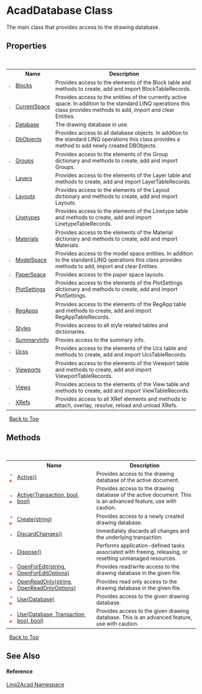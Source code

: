 # AcadDatabase Class
 

The main class that provides access to the drawing database.


## Properties
&nbsp;<table><tr><th></th><th>Name</th><th>Description</th></tr><tr><td>![Public property](media/pubproperty.gif "Public property")</td><td><a href="P_Linq2Acad_AcadDatabase_Blocks.md">Blocks</a></td><td>
Provides access to the elements of the Block table and methods to create, add and import BlockTableRecords.</td></tr><tr><td>![Public property](media/pubproperty.gif "Public property")</td><td><a href="P_Linq2Acad_AcadDatabase_CurrentSpace.md">CurrentSpace</a></td><td>
Provides access to the entities of the currently active space. In addition to the standard LINQ operations this class provides methods to add, import and clear Entities.</td></tr><tr><td>![Public property](media/pubproperty.gif "Public property")</td><td><a href="P_Linq2Acad_AcadDatabase_Database.md">Database</a></td><td>
The drawing database in use.</td></tr><tr><td>![Public property](media/pubproperty.gif "Public property")</td><td><a href="P_Linq2Acad_AcadDatabase_DbObjects.md">DbObjects</a></td><td>
Provides access to all database objects. In addition to the standard LINQ operations this class provides a method to add newly created DBObjects.</td></tr><tr><td>![Public property](media/pubproperty.gif "Public property")</td><td><a href="P_Linq2Acad_AcadDatabase_Groups.md">Groups</a></td><td>
Provides access to the elements of the Group dictionary and methods to create, add and import Groups.</td></tr><tr><td>![Public property](media/pubproperty.gif "Public property")</td><td><a href="P_Linq2Acad_AcadDatabase_Layers.md">Layers</a></td><td>
Provides access to the elements of the Layer table and methods to create, add and import LayerTableRecords.</td></tr><tr><td>![Public property](media/pubproperty.gif "Public property")</td><td><a href="P_Linq2Acad_AcadDatabase_Layouts.md">Layouts</a></td><td>
Provides access to the elements of the Layout dictionary and methods to create, add and import Layouts.</td></tr><tr><td>![Public property](media/pubproperty.gif "Public property")</td><td><a href="P_Linq2Acad_AcadDatabase_Linetypes.md">Linetypes</a></td><td>
Provides access to the elements of the Linetype table and methods to create, add and import LinetypeTableRecords.</td></tr><tr><td>![Public property](media/pubproperty.gif "Public property")</td><td><a href="P_Linq2Acad_AcadDatabase_Materials.md">Materials</a></td><td>
Provides access to the elements of the Material dictionary and methods to create, add and import Materials.</td></tr><tr><td>![Public property](media/pubproperty.gif "Public property")</td><td><a href="P_Linq2Acad_AcadDatabase_ModelSpace.md">ModelSpace</a></td><td>
Provides access to the model space entities. In addition to the standard LINQ operations this class provides methods to add, import and clear Entities.</td></tr><tr><td>![Public property](media/pubproperty.gif "Public property")</td><td><a href="P_Linq2Acad_AcadDatabase_PaperSpace.md">PaperSpace</a></td><td>
Provides access to the paper space layouts.</td></tr><tr><td>![Public property](media/pubproperty.gif "Public property")</td><td><a href="P_Linq2Acad_AcadDatabase_PlotSettings.md">PlotSettings</a></td><td>
Provides access to the elements of the PlotSettings dictionary and methods to create, add and import PlotSettings.</td></tr><tr><td>![Public property](media/pubproperty.gif "Public property")</td><td><a href="P_Linq2Acad_AcadDatabase_RegApps.md">RegApps</a></td><td>
Provides access to the elements of the RegApp table and methods to create, add and import RegAppTableRecords.</td></tr><tr><td>![Public property](media/pubproperty.gif "Public property")</td><td><a href="P_Linq2Acad_AcadDatabase_Styles.md">Styles</a></td><td>
Provides access to all style related tables and dictionaries.</td></tr><tr><td>![Public property](media/pubproperty.gif "Public property")</td><td><a href="P_Linq2Acad_AcadDatabase_SummaryInfo.md">SummaryInfo</a></td><td>
Provies access to the summary info.</td></tr><tr><td>![Public property](media/pubproperty.gif "Public property")</td><td><a href="P_Linq2Acad_AcadDatabase_Ucss.md">Ucss</a></td><td>
Provides access to the elements of the Ucs table and methods to create, add and import UcsTableRecords.</td></tr><tr><td>![Public property](media/pubproperty.gif "Public property")</td><td><a href="P_Linq2Acad_AcadDatabase_Viewports.md">Viewports</a></td><td>
Provides access to the elements of the Viewport table and methods to create, add and import ViewportTableRecords.</td></tr><tr><td>![Public property](media/pubproperty.gif "Public property")</td><td><a href="P_Linq2Acad_AcadDatabase_Views.md">Views</a></td><td>
Provides access to the elements of the View table and methods to create, add and import ViewTableRecords.</td></tr><tr><td>![Public property](media/pubproperty.gif "Public property")</td><td><a href="P_Linq2Acad_AcadDatabase_XRefs.md">XRefs</a></td><td>
Provides access to all XRef elements and methods to attach, overlay, resolve, reload and unload XRefs.</td></tr></table>&nbsp;
<a href="#acaddatabase-class">Back to Top</a>

## Methods
&nbsp;<table><tr><th></th><th>Name</th><th>Description</th></tr><tr><td>![Public method](media/pubmethod.gif "Public method")![Static member](media/static.gif "Static member")</td><td><a href="M_Linq2Acad_AcadDatabase_Active.md">Active()</a></td><td>
Provides access to the drawing database of the active document.</td></tr><tr><td>![Public method](media/pubmethod.gif "Public method")![Static member](media/static.gif "Static member")</td><td><a href="M_Linq2Acad_AcadDatabase_Active_1.md">Active(Transaction, bool, bool)</a></td><td>
Provides access to the drawing database of the active document. This is an advanced feature, use with caution.</td></tr><tr><td>![Public method](media/pubmethod.gif "Public method")![Static member](media/static.gif "Static member")</td><td><a href="M_Linq2Acad_AcadDatabase_Create.md">Create(string)</a></td><td>
Provides access to a newly created drawing database.</td></tr><tr><td>![Public method](media/pubmethod.gif "Public method")</td><td><a href="M_Linq2Acad_AcadDatabase_DiscardChanges.md">DiscardChanges()</a></td><td>
Immediately discards all changes and the underlying transaction.</td></tr><tr><td>![Public method](media/pubmethod.gif "Public method")</td><td><a href="M_Linq2Acad_AcadDatabase_Dispose.md">Dispose()</a></td><td>
Performs application-defined tasks associated with freeing, releasing, or resetting unmanaged resources.</td></tr><tr><td>![Public method](media/pubmethod.gif "Public method")![Static member](media/static.gif "Static member")</td><td><a href="M_Linq2Acad_AcadDatabase_OpenForEdit.md">OpenForEdit(string, OpenForEditOptions)</a></td><td>
Provides read/write access to the drawing database in the given file.</td></tr><tr><td>![Public method](media/pubmethod.gif "Public method")![Static member](media/static.gif "Static member")</td><td><a href="M_Linq2Acad_AcadDatabase_OpenReadOnly.md">OpenReadOnly(string, OpenReadOnlyOptions)</a></td><td>
Provides read only access to the drawing database in the given file.</td></tr><tr><td>![Public method](media/pubmethod.gif "Public method")![Static member](media/static.gif "Static member")</td><td><a href="M_Linq2Acad_AcadDatabase_Use.md">Use(Database)</a></td><td>
Provides access to the given drawing database.</td></tr><tr><td>![Public method](media/pubmethod.gif "Public method")![Static member](media/static.gif "Static member")</td><td><a href="M_Linq2Acad_AcadDatabase_Use_1.md">Use(Database, Transaction, bool, bool)</a></td><td>
Provides access to the given drawing database. This is an advanced feature, use with caution.</td></tr></table>&nbsp;
<a href="#acaddatabase-class">Back to Top</a>

## See Also


#### Reference
<a href="N_Linq2Acad.md">Linq2Acad Namespace</a><br />
